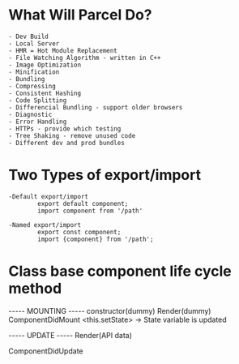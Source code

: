 
# What Will Parcel Do?
    - Dev Build
    - Local Server
    - HMR = Hot Module Replacement
    - File Watching Algorithm - written in C++
    - Image Optimization
    - Minification 
    - Bundling
    - Compressing
    - Consistent Hashing
    - Code Splitting
    - Differencial Bundling - support older browsers
    - Diagnostic
    - Error Handling
    - HTTPs - provide which testing
    - Tree Shaking - remove unused code
    - Different dev and prod bundles


# Two Types of export/import
    
    -Default export/import
            export default component;
            import component from '/path'

    -Named export/import
            export const component;
            import {component} from '/path';


# Class base component life cycle method

----- MOUNTING -----
constructor(dummy)
Render(dummy)
    <HTML Dummy>
ComponentDidMount
    <API Call>
    <this.setState> -> State variable is updated

----- UPDATE -----
Render(API data)
<HTML (new data)>

ComponentDidUpdate